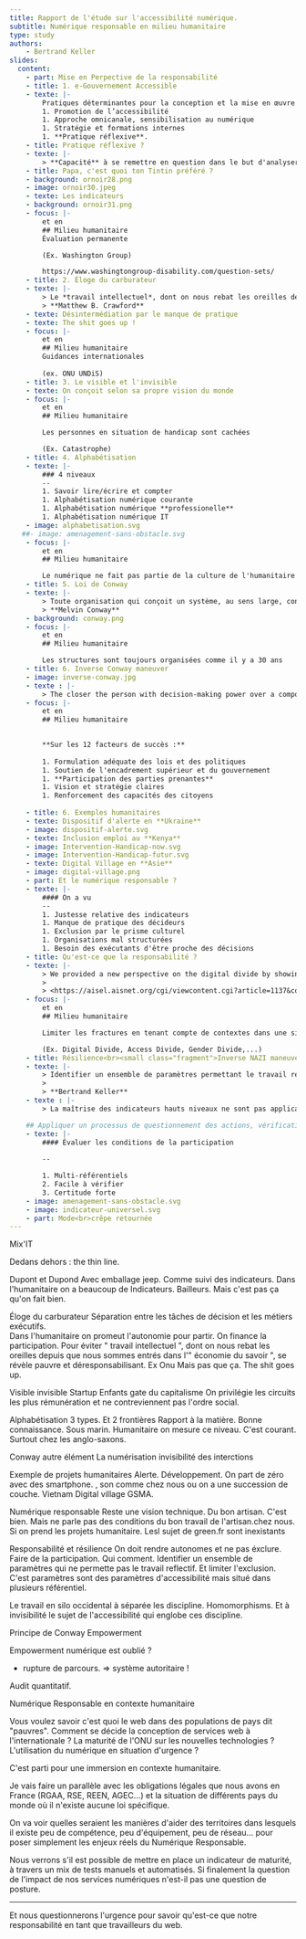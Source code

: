 ```yaml
---
title: Rapport de l'étude sur l'accessibilité numérique.
subtitle: Numérique responsable en milieu humanitaire
type: study
authors: 
    - Bertrand Keller
slides:
  content:
    - part: Mise en Perpective de la responsabilité
    - title: 1. e-Gouvernement Accessible 
    - texte: |-
        Pratiques déterminantes pour la conception et la mise en œuvre de services d'administration en ligne accessibles : 
        1. Promotion de l’accessibilité
        1. Approche omnicanale, sensibilisation au numérique
        1. Stratégie et formations internes
        1. **Pratique réflexive**.
    - title: Pratique réflexive ?
    - texte: |-
        > **Capacité** à se remettre en question dans le but d'analyser et d'**évaluer** ses actes en lien avec **sa pratique**.
    - title: Papa, c'est quoi ton Tintin préféré ?
    - background: ornoir28.png
    - image: ornoir30.jpeg
    - texte: Les indicateurs
    - background: ornoir31.png
    - focus: |-
        et en
        ## Milieu humanitaire
        Évaluation permanente

        (Ex. Washington Group)

        https://www.washingtongroup-disability.com/question-sets/
    - title: 2. Éloge du carburateur
    - texte: |-
        > Le *travail intellectuel*, dont on nous rebat les oreilles depuis que nous sommes entrés dans l'*économie du savoir*, se révèle pauvre et déresponsabilisant.
        > **Matthew B. Crawford**
    - texte: Désintermédiation par le manque de pratique
    - texte: The shit goes up !
    - focus: |-
        et en
        ## Milieu humanitaire
        Guidances internationales 
        
        (ex. ONU UNDiS)
    - title: 3. Le visible et l'invisible
    - texte: On conçoit selon sa propre vision du monde
    - focus: |-
        et en
        ## Milieu humanitaire

        Les personnes en situation de handicap sont cachées

        (Ex. Catastrophe)
    - title: 4. Alphabétisation
    - texte: |-
        ### 4 niveaux
        --
        1. Savoir lire/écrire et compter
        1. Alphabétisation numérique courante
        1. Alphabétisation numérique **professionelle**
        1. Alphabétisation numérique IT
    - image: alphabetisation.svg
   ##- image: amenagement-sans-obstacle.svg
    - focus: |-
        et en
        ## Milieu humanitaire

        Le numérique ne fait pas partie de la culture de l'humanitaire
    - title: 5. Loi de Conway
    - texte: |-
        > Toute organisation qui conçoit un système, au sens large, concevra une structure qui sera la copie de la structure de communication de l’organisation.
        > **Melvin Conway**
    - background: conway.png
    - focus: |-
        et en
        ## Milieu humanitaire

        Les structures sont toujours organisées comme il y a 30 ans
    - title: 6. Inverse Conway maneuver
    - image: inverse-conway.jpg
    - texte : |-
        > The closer the person with decision-making power over a component is to the engineers who build it, the better the quality.
    - focus: |-
        et en
        ## Milieu humanitaire
        

        **Sur les 12 facteurs de succès :**
        
        1. Formulation adéquate des lois et des politiques
        1. Soutien de l'encadrement supérieur et du gouvernement  
        1. **Participation des parties prenantes**
        1. Vision et stratégie claires 
        1. Renforcement des capacités des citoyens 
        
    - title: 6. Exemples humanitaires
    - texte: Dispositif d'alerte en **Ukraine**
    - image: dispositif-alerte.svg
    - texte: Inclusion emploi au **Kenya**
    - image: Intervention-Handicap-now.svg
    - image: Intervention-Handicap-futur.svg
    - texte: Digital Village en **Asie**
    - image: digital-village.png
    - part: Et le numérique responsable ?
    - texte: |-
        #### On a vu
        --
        1. Justesse relative des indicateurs
        1. Manque de pratique des décideurs
        1. Exclusion par le prisme culturel
        1. Organisations mal structurées
        1. Besoin des exécutants d'être proche des décisions
    - title: Qu'est-ce que la responsabilité ?
    - texte: |-
        > We provided a new perspective on the digital divide by showing that the real problem that has to be addressed, concerns the divide between the **sociocentric** approach of human scale development, and the **technocentric** approach of providing ICT and access to it.
        >
        > <https://aisel.aisnet.org/cgi/viewcontent.cgi?article=1137&context=ecis2004>
    - focus: |-
        et en
        ## Milieu humanitaire

        Limiter les fractures en tenant compte de contextes dans une situation de crises permanentes

        (Ex. Digital Divide, Access Divide, Gender Divide,...)
    - title: Résilience<br><small class="fragment">Inverse NAZI maneuver</small>
    - texte: |-
        > Identifier un ensemble de paramètres permettant le travail réflectif pour maximiser la participation et limiter l'exclusion. 
        >
        > **Bertrand Keller**
    - texte : |-
        > La maîtrise des indicateurs hauts niveaux ne sont pas applicables, tant que : l'alphabétisation numérique courante n'est pas aquise, les indicateurs bas niveaux ne sont pas généralisés, les conditions de participation ne sont présentes.

    ## Appliquer un processus de questionnement des actions, vérification de ces processus.
    - texte: |-
        #### Évaluer les conditions de la participation
        
        --

        1. Multi-référentiels
        2. Facile à vérifier
        3. Certitude forte
    - image: amenagement-sans-obstacle.svg
    - image: indicateur-universel.svg
    - part: Mode<br>crêpe retournée
---
```


Mix'IT

Dedans dehors : the thin line.

Dupont et Dupond
Avec emballage jeep. Comme suivi des indicateurs.
Dans l'humanitaire on a beaucoup de
Indicateurs. Bailleurs. Mais c'est pas ça qu'on fait bien.

Éloge du carburateur 
Séparation entre les tâches de décision et les métiers exécutifs.  
Dans l'humanitaire on promeut l'autonomie pour partir. On finance la participation. Pour éviter 
" travail intellectuel ", dont on nous rebat les oreilles depuis que nous sommes entrés dans l'" économie du savoir ", se révèle pauvre et déresponsabilisant. 
Ex Onu
Mais pas que ça. The shit goes up.

Visible invisible
Startup
Enfants gate du capitalisme
On privilégie les circuits les plus rémunération et ne contreviennent pas l'ordre social.

Alphabétisation
3 types. Et 2 frontières
Rapport à la matière. Bonne connaissance. Sous marin.
Humanitaire on mesure ce niveau. C'est courant. Surtout chez les anglo-saxons.

Conway autre élément
La numérisation invisibilité des interctions

Exemple de projets humanitaires
Alerte. Développement.
On part de zéro avec des smartphone. , son comme chez nous ou on a une succession de couche. Vietnam
Digital village GSMA.

Numérique responsable 
Reste une vision technique. Du bon artisan. 
C'est bien. Mais ne parle pas des conditions du bon travail de l'artisan.chez nous.
Si on prend les projets humanitaire. Lesl sujet de green.fr sont inexistants

Responsabilité et résilience
On doit rendre autonomes et ne pas éxclure. Faire de la participation. Qui comment.
Identifier un ensemble de paramètres qui ne permette pas le travail reflectif. Et limiter l'exclusion.
C'est paramètres sont des paramètres d'accessibilité mais situé dans plusieurs référentiel. 

Le travail en silo occidental à séparée les discipline. Homomorphisms. Et à invisibilité le sujet de l'accessibilité qui englobe ces discipline.










Principe de Conway
Empowerment 

Empowerment numérique est oublié ? 
+ rupture de parcours.
=> système autoritaire !

Audit quantitatif. 





Numérique Responsable en contexte humanitaire

Vous voulez savoir c'est quoi le web dans des populations de pays dit "pauvres". Comment se décide la conception de services web à l'internationale ? La maturité de l'ONU sur les nouvelles technologies ? L'utilisation du numérique en situation d'urgence ?

C'est parti pour une immersion en contexte humanitaire.

Je vais faire un parallèle avec les obligations légales que nous avons en France (RGAA, RSE, REEN, AGEC...) et la situation de différents pays du monde où il n'existe aucune loi spécifique.

On va voir quelles seraient les manières d'aider des territoires dans lesquels il existe peu de compétence, peu d'équipement, peu de réseau... pour poser simplement les enjeux réels du Numérique Responsable.

Nous verrons s'il est possible de mettre en place un indicateur de maturité, à travers un mix de tests manuels et automatisés. Si finalement la question de l'impact de nos services numériques n'est-il pas une question de posture.

----

Et nous questionnerons l'urgence pour savoir qu'est-ce que notre responsabilité en tant que travailleurs du web. 



